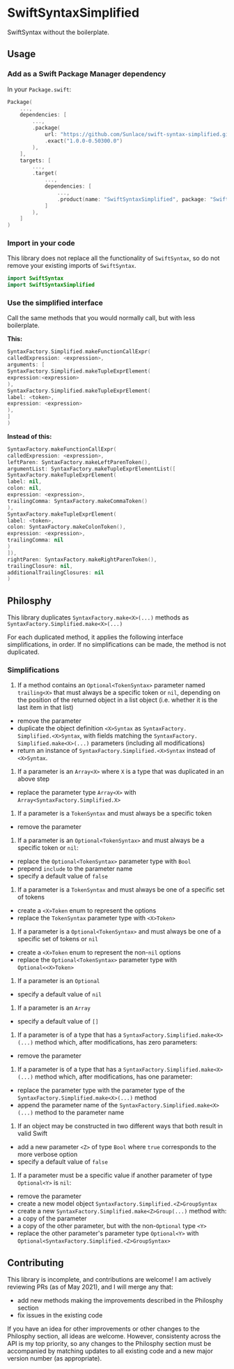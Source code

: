 # SwiftSyntaxSimplified

SwiftSyntax without the boilerplate.

## Usage

### Add as a Swift Package Manager dependency

In your `Package.swift`:
```swift
Package(
    ...,
    dependencies: [
        ...,
        .package(
            url: "https://github.com/Sunlace/swift-syntax-simplified.git",
            .exact("1.0.0-0.50300.0")
        ),
    ],
    targets: [
        ...,
        .target(
            ...,
            dependencies: [
                ...,
                .product(name: "SwiftSyntaxSimplified", package: "SwiftSyntaxSimplified")
            ]
        ),
    ]
)
```
### Import in your code

This library does not replace all the functionality of `SwiftSyntax`, so do not remove your existing imports of `SwiftSyntax`.

```swift
import SwiftSyntax
import SwiftSyntaxSimplified
```

### Use the simplified interface

Call the same methods that you would normally call, but with less boilerplate.

**This:**

```swift
SyntaxFactory.Simplified.makeFunctionCallExpr(
calledExpression: <expression>,
arguments: [
SyntaxFactory.Simplified.makeTupleExprElement(
expression:<expression>
),
SyntaxFactory.Simplified.makeTupleExprElement(
label: <token>,
expression: <expression>
),
]
)
```

**Instead of this:**

```swift
SyntaxFactory.makeFunctionCallExpr(
calledExpression: <expression>,
leftParen: SyntaxFactory.makeLeftParenToken(),
argumentList: SyntaxFactory.makeTupleExprElementList([
SyntaxFactory.makeTupleExprElement(
label: nil,
colon: nil,
expression: <expression>,
trailingComma: SyntaxFactory.makeCommaToken()
),
SyntaxFactory.makeTupleExprElement(
label: <token>,
colon: SyntaxFactory.makeColonToken(),
expression: <expression>,
trailingComma: nil
)
]),
rightParen: SyntaxFactory.makeRightParenToken(),
trailingClosure: nil,
additionalTrailingClosures: nil
)
```

## Philosphy

This library duplicates `SyntaxFactory.make<X>(...)` methods as `SyntaxFactory.Simplified.make<X>(...)`

For each duplicated method, it applies the following interface simplifications, in order. If no simplifications can be made, the method is not duplicated.

### Simplifications
1. If a method contains an `Optional<TokenSyntax>` parameter named `trailing<X>` that must always be a specific token or `nil`, depending on the position of the returned object in a list object (i.e. whether it is the last item in that list)
- remove the parameter
- duplicate the object definition `<X>Syntax` as `SyntaxFactory.    Simplified.<X>Syntax`, with fields matching the `SyntaxFactory.    Simplified.make<X>(...)` parameters (including all modifications)
- return an instance of `SyntaxFactory.Simplified.<X>Syntax` instead of `<X>Syntax`.
1. If a parameter is an `Array<X>` where `X` is a type that was duplicated in an above step
- replace the parameter type `Array<X>` with `Array<SyntaxFactory.Simplified.X>`
1. If a parameter is a `TokenSyntax` and must always be a specific token
- remove the parameter
1. If a parameter is an `Optional<TokenSyntax>` and must always be a specific token or `nil`:
- replace the `Optional<TokenSyntax>` parameter type with `Bool`
- prepend `include` to the parameter name
- specify a default value of `false`
1. If a parameter is a `TokenSyntax` and must always be one of a specific set of tokens
- create a `<X>Token` enum to represent the options
- replace the `TokenSyntax` parameter type with `<X>Token>`
1. If a parameter is a `Optional<TokenSyntax>` and must always be one of a specific set of tokens or `nil`
- create a `<X>Token` enum to represent the non-`nil` options
- replace the `Optional<TokenSyntax>` parameter type with `Optional<<X>Token>`
1. If a parameter is an `Optional`
- specify a default value of `nil`
1. If a parameter is an `Array`
- specify a default value of `[]`
1. If a parameter is of a type that has a `SyntaxFactory.Simplified.make<X>(...)` method which, after modifications, has zero parameters:
- remove the parameter
1. If a parameter is of a type that has a `SyntaxFactory.Simplified.make<X>(...)` method which, after modifications, has one parameter:
- replace the parameter type with the parameter type of the `SyntaxFactory.Simplified.make<X>(...)` method
- append the parameter name of the `SyntaxFactory.Simplified.make<X>(...)` method to the parameter name
1. If an object may be constructed in two different ways that both result in valid Swift
- add a new parameter `<Z>` of type `Bool` where `true` corresponds to the more verbose option
- specify a default value of `false`
1. If a parameter must be a specific value if another parameter of type `Optional<Y>` is `nil`:
- remove the parameter
- create a new model object `SyntaxFactory.Simplified.<Z>GroupSyntax`
- create a new `SyntaxFactory.Simplified.make<Z>Group(...)` method with:
- a copy of the parameter
- a copy of the other parameter, but with the non-`Optional` type `<Y>`
- replace the other parameter's parameter type `Optional<Y>` with `Optional<SyntaxFactory.Simplified.<Z>GroupSyntax>`

## Contributing

This library is incomplete, and contributions are welcome! I am actively reviewing PRs (as of May 2021), and I will merge any that:
- add new methods making the improvements described in the Philosphy section
- fix issues in the existing code

If you have an idea for other improvements or other changes to the Philosphy section, all ideas are welcome. However, consistenty across the API is my top priority, so any changes to the Philosphy section must be accompanied by matching updates to all existing code and a new major version number (as appropriate).

